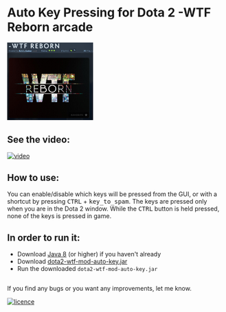 # Auto Key Pressing for Dota 2 -WTF Reborn arcade

<img src="https://github.com/gzougianos/dota-2-wtf-auto-key/blob/main/wtf_reborn_img.png" alt="drawing" width="200"/>

## See the video:

[![video](http://img.youtube.com/vi/ZpIwLyXTqsk/0.jpg)](https://www.youtube.com/watch?v=ZpIwLyXTqsk "Dota 2 - WTF Reborn arcade auto key")

## How to use:
You can enable/disable which keys will be pressed from the GUI, or with a shortcut by pressing <kbd>CTRL</kbd> + <kbd>key_to_spam</kbd>.
The keys are pressed only when you are in the Dota 2 window.
While the <kbd>CTRL</kbd> button is held pressed, none of the keys is pressed in game.

## In order to run it:
 - Download [Java 8](https://www.java.com/download/ie_manual.jsp) (or higher) if you haven't already 
 - Download [dota2-wtf-mod-auto-key.jar](https://github.com/gzougianos/dota-2-wtf-auto-key/blob/main/dota2-wtf-mod-auto-key.jar)
 - Run the downloaded `dota2-wtf-mod-auto-key.jar`

##
If you find any bugs or you want any improvements, let me know.

[![licence](http://www.wtfpl.net/wp-content/uploads/2012/12/wtfpl-badge-1.png)](http://www.wtfpl.net/ "DO WHAT THE FUCK YOU WANT TO PUBLIC LICENSE")


